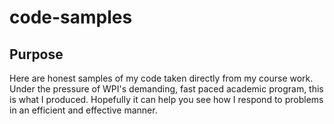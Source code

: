 # code-samples
## Purpose
Here are honest samples of my code taken directly from my course work. Under the pressure of WPI's demanding,
fast paced academic program, this is what I produced. Hopefully it can help you see how I respond to problems
in an efficient and effective manner.

